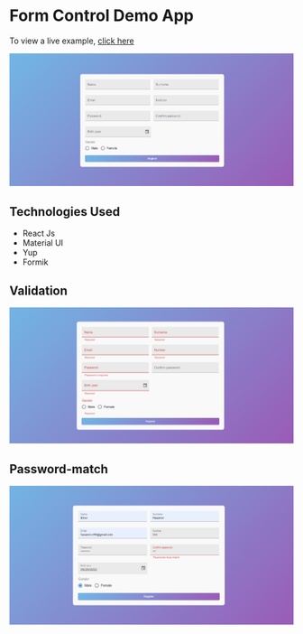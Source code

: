 # Form Control Demo App

To view a live example, [click here](https://form-control.vercel.app/)

<img src="/public/home.png">

## Technologies Used
* React Js
* Material UI
* Yup
* Formik

## Validation
<img src="/public/validation.png" width="600">

## Password-match
<img src="/public/password-match.png" width="600">




